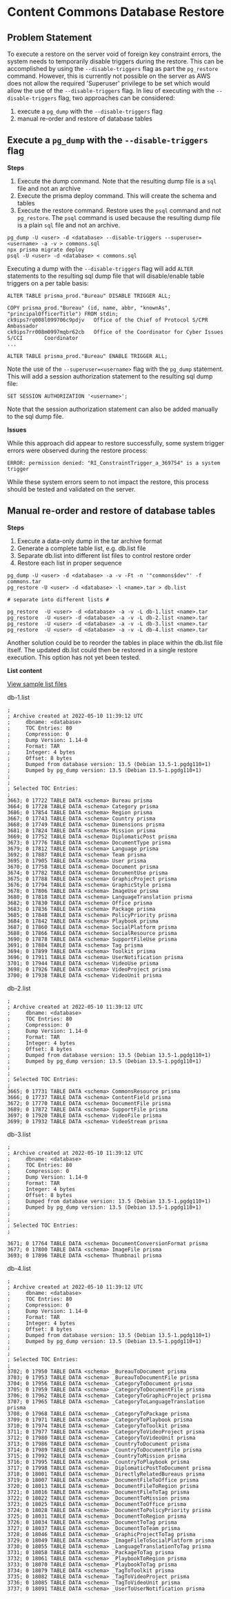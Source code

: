 # Content Commons Database Restore

## Problem Statement
To execute a restore on the server void of foreign key constraint errors, the system needs to temporarily disable triggers during the restore. This can be accomplished by using the `--disable-triggers` flag as part the `pg_restore` command.  However, this is currently not possible on the server as AWS does not allow the required 'Superuser' privilege to be set which would allow the use of the `--disable-triggers` flag. In lieu of executing with the `--disable-triggers` flag, two approaches can be considered:
1. execute a `pg_dump` with the `--disable-triggers` flag
2. manual re-order and restore of database tables 

## Execute a `pg_dump` with the `--disable-triggers` flag
**Steps**
1. Execute the dump command. Note that the resulting dump file is a `sql` file and not an archive
2. Execute the prisma deploy command. This will create the schema and tables
3. Execute the restore command. Restore uses the `psql` command and not `pg_restore`. The `psql` command is used because the resulting dump file is a plain `sql` file and not an archive.
```
pg_dump -U <user> -d <database> --disable-triggers --superuser=<username> -a -v > commons.sql
npx prisma migrate deploy
psql -U <user> -d <database> < commons.sql 
```

Executing a dump with the `--disable-triggers` flag will add `ALTER` statements to the resulting sql dump file that will disable/enable table triggers on a per table basis:
```
ALTER TABLE prisma_prod."Bureau" DISABLE TRIGGER ALL;

COPY prisma_prod."Bureau" (id, name, abbr, "knownAs", "principalOfficerTitle") FROM stdin;
ck9ips7rq008l099706c9pdjv	Office of the Chief of Protocol	S/CPR		Ambassador
ck9ips7rr008m0997mqbr62cb	Office of the Coordinator for Cyber Issues	S/CCI		Coordinator
...

ALTER TABLE prisma_prod."Bureau" ENABLE TRIGGER ALL;
```
Note the use of the `--superuser=<username>` flag with the `pg_dump` statement. This will add a session authorization statement to the resulting sql dump file:
```
SET SESSION AUTHORIZATION '<username>';
```
Note that the session authorization statement can also be added manually to the sql dump file. 

**Issues**

While this approach did appear to restore successfully, some system trigger errors were observed during the restore process:
```
ERROR: permission denied: "RI_ConstraintTrigger_a_369754" is a system trigger
```
While these system errors seem to not impact the restore, this process should be tested and validated on the server.

## Manual re-order and restore of database tables 
**Steps**
1. Execute a data-only dump in the tar archive format
2. Generate a complete table list, e.g. db.list file
3. Separate db.list into different list files to control restore order
4. Restore each list in proper sequence

```
pg_dump -U <user> -d <database> -a -v -Ft -n '"commons$dev"' -f commons.tar 
pg_restore -U <user> -d <database> -l <name>.tar > db.list

# separate into different lists #

pg_restore  -U <user> -d <database> -a -v -L db-1.list <name>.tar
pg_restore  -U <user> -d <database> -a -v -L db-2.list <name>.tar
pg_restore  -U <user> -d <database> -a -v -L db-3.list <name>.tar
pg_restore  -U <user> -d <database> -a -v -L db-4.list <name>.tar
```
Another solution could be to reorder the tables in place within the db.list file itself.  The updated db.list could then be restored in a single restore execution. This option has not yet been tested.

**List content**

[View sample list files](https://github.com/IIP-Design/content-commons-documentation/tree/master/database-restore/Sample%20lists)

db-1.list
```
;
; Archive created at 2022-05-10 11:39:12 UTC
;     dbname: <database>
;     TOC Entries: 80
;     Compression: 0
;     Dump Version: 1.14-0
;     Format: TAR
;     Integer: 4 bytes
;     Offset: 8 bytes
;     Dumped from database version: 13.5 (Debian 13.5-1.pgdg110+1)
;     Dumped by pg_dump version: 13.5 (Debian 13.5-1.pgdg110+1)
;
;
; Selected TOC Entries:
;
3663; 0 17722 TABLE DATA <schema> Bureau prisma
3664; 0 17728 TABLE DATA <schema> Category prisma
3686; 0 17854 TABLE DATA <schema> Region prisma
3667; 0 17743 TABLE DATA <schema> Country prisma
3668; 0 17749 TABLE DATA <schema> Dimensions prisma
3681; 0 17824 TABLE DATA <schema> Mission prisma
3669; 0 17752 TABLE DATA <schema> DiplomaticPost prisma
3673; 0 17776 TABLE DATA <schema> DocumentType prisma
3679; 0 17812 TABLE DATA <schema> Language prisma
3692; 0 17887 TABLE DATA <schema> Team prisma
3695; 0 17905 TABLE DATA <schema> User prisma
3670; 0 17758 TABLE DATA <schema> Document prisma
3674; 0 17782 TABLE DATA <schema> DocumentUse prisma
3675; 0 17788 TABLE DATA <schema> GraphicProject prisma
3676; 0 17794 TABLE DATA <schema> GraphicStyle prisma
3678; 0 17806 TABLE DATA <schema> ImageUse prisma
3680; 0 17818 TABLE DATA <schema> LanguageTranslation prisma
3682; 0 17830 TABLE DATA <schema> Office prisma
3683; 0 17836 TABLE DATA <schema> Package prisma
3685; 0 17848 TABLE DATA <schema> PolicyPriority prisma
3684; 0 17842 TABLE DATA <schema> Playbook prisma
3687; 0 17860 TABLE DATA <schema> SocialPlatform prisma
3688; 0 17866 TABLE DATA <schema> SocialResource prisma
3690; 0 17878 TABLE DATA <schema> SupportFileUse prisma
3691; 0 17884 TABLE DATA <schema> Tag prisma
3694; 0 17899 TABLE DATA <schema> Toolkit prisma
3696; 0 17911 TABLE DATA <schema> UserNotification prisma
3701; 0 17944 TABLE DATA <schema> VideoUse prisma
3698; 0 17926 TABLE DATA <schema> VideoProject prisma
3700; 0 17938 TABLE DATA <schema> VideoUnit prisma
```

db-2.list
```
;
; Archive created at 2022-05-10 11:39:12 UTC
;     dbname: <database>
;     TOC Entries: 80
;     Compression: 0
;     Dump Version: 1.14-0
;     Format: TAR
;     Integer: 4 bytes
;     Offset: 8 bytes
;     Dumped from database version: 13.5 (Debian 13.5-1.pgdg110+1)
;     Dumped by pg_dump version: 13.5 (Debian 13.5-1.pgdg110+1)
;
;
; Selected TOC Entries:
;
3665; 0 17731 TABLE DATA <schema> CommonsResource prisma
3666; 0 17737 TABLE DATA <schema> ContentField prisma
3672; 0 17770 TABLE DATA <schema> DocumentFile prisma 
3689; 0 17872 TABLE DATA <schema> SupportFile prisma
3697; 0 17920 TABLE DATA <schema> VideoFile prisma
3699; 0 17932 TABLE DATA <schema> VideoStream prisma
```

db-3.list
```
;
; Archive created at 2022-05-10 11:39:12 UTC
;     dbname: <database>
;     TOC Entries: 80
;     Compression: 0
;     Dump Version: 1.14-0
;     Format: TAR
;     Integer: 4 bytes
;     Offset: 8 bytes
;     Dumped from database version: 13.5 (Debian 13.5-1.pgdg110+1)
;     Dumped by pg_dump version: 13.5 (Debian 13.5-1.pgdg110+1)
;
;
; Selected TOC Entries:
;
 
3671; 0 17764 TABLE DATA <schema> DocumentConversionFormat prisma
3677; 0 17800 TABLE DATA <schema> ImageFile prisma 
3693; 0 17896 TABLE DATA <schema> Thumbnail prisma
```

db-4.list
```
;
; Archive created at 2022-05-10 11:39:12 UTC
;     dbname: <database>
;     TOC Entries: 80
;     Compression: 0
;     Dump Version: 1.14-0
;     Format: TAR
;     Integer: 4 bytes
;     Offset: 8 bytes
;     Dumped from database version: 13.5 (Debian 13.5-1.pgdg110+1)
;     Dumped by pg_dump version: 13.5 (Debian 13.5-1.pgdg110+1)
;
;
; Selected TOC Entries:
;
3702; 0 17950 TABLE DATA <schema> _BureauToDocument prisma
3703; 0 17953 TABLE DATA <schema> _BureauToDocumentFile prisma
3704; 0 17956 TABLE DATA <schema> _CategoryToDocument prisma
3705; 0 17959 TABLE DATA <schema> _CategoryToDocumentFile prisma
3706; 0 17962 TABLE DATA <schema> _CategoryToGraphicProject prisma
3707; 0 17965 TABLE DATA <schema> _CategoryToLanguageTranslation prisma
3708; 0 17968 TABLE DATA <schema> _CategoryToPackage prisma
3709; 0 17971 TABLE DATA <schema> _CategoryToPlaybook prisma
3710; 0 17974 TABLE DATA <schema> _CategoryToToolkit prisma
3711; 0 17977 TABLE DATA <schema> _CategoryToVideoProject prisma
3712; 0 17980 TABLE DATA <schema> _CategoryToVideoUnit prisma
3713; 0 17986 TABLE DATA <schema> _CountryToDocument prisma
3714; 0 17989 TABLE DATA <schema> _CountryToDocumentFile prisma
3715; 0 17992 TABLE DATA <schema> _CountryToMission prisma
3716; 0 17995 TABLE DATA <schema> _CountryToPlaybook prisma
3717; 0 17998 TABLE DATA <schema> _DiplomaticPostToDocument prisma
3718; 0 18001 TABLE DATA <schema> _DirectlyRelatedBureaus prisma
3719; 0 18007 TABLE DATA <schema> _DocumentFileToOffice prisma
3720; 0 18013 TABLE DATA <schema> _DocumentFileToRegion prisma
3721; 0 18016 TABLE DATA <schema> _DocumentFileToTag prisma
3722; 0 18022 TABLE DATA <schema> _DocumentToMission prisma
3723; 0 18025 TABLE DATA <schema> _DocumentToOffice prisma
3724; 0 18028 TABLE DATA <schema> _DocumentToPolicyPriority prisma
3725; 0 18031 TABLE DATA <schema> _DocumentToRegion prisma
3726; 0 18034 TABLE DATA <schema> _DocumentToTag prisma
3727; 0 18037 TABLE DATA <schema> _DocumentToTeam prisma
3728; 0 18046 TABLE DATA <schema> _GraphicProjectToTag prisma
3729; 0 18049 TABLE DATA <schema> _ImageFileToSocialPlatform prisma
3730; 0 18055 TABLE DATA <schema> _LanguageTranslationToTag prisma
3731; 0 18058 TABLE DATA <schema> _PackageToTag prisma
3732; 0 18061 TABLE DATA <schema> _PlaybookToRegion prisma
3733; 0 18070 TABLE DATA <schema> _PlaybookToTag prisma
3734; 0 18079 TABLE DATA <schema> _TagToToolkit prisma
3735; 0 18082 TABLE DATA <schema> _TagToVideoProject prisma
3736; 0 18085 TABLE DATA <schema> _TagToVideoUnit prisma
3737; 0 18091 TABLE DATA <schema> _UserToUserNotification prisma
```